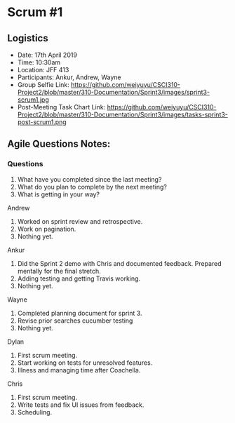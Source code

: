 # Scrum #1

## Logistics
- Date: 17th April 2019
- Time: 10:30am
- Location: JFF 413
- Participants: Ankur, Andrew, Wayne
- Group Selfie Link: https://github.com/weiyuyu/CSCI310-Project2/blob/master/310-Documentation/Sprint3/images/sprint3-scrum1.jpg
- Post-Meeting Task Chart Link: https://github.com/weiyuyu/CSCI310-Project2/blob/master/310-Documentation/Sprint3/images/tasks-sprint3-post-scrum1.png

## Agile Questions Notes:

### Questions
1. What have you completed since the last meeting?
2. What do you plan to complete by the next meeting?
3. What is getting in your way?

 
Andrew
1. Worked on sprint review and retrospective.
2. Work on pagination.
3. Nothing yet.

Ankur
1. Did the Sprint 2 demo with Chris and documented feedback. Prepared mentally  for the final stretch.
2. Adding testing and getting Travis working.
3. Nothing yet.

Wayne
1. Completed planning document for sprint 3.
2. Revise prior searches cucumber testing
3. Nothing yet.

Dylan
1. First scrum meeting.
2. Start working on tests for unresolved features.
3. Illness and managing time after Coachella.

Chris
1. First scrum meeting.
2. Write tests and fix UI issues from feedback.
3. Scheduling.
